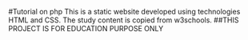#Tutorial on php
This is a static website developed using technologies HTML and CSS. The study content is copied from w3schools.
##THIS PROJECT IS FOR EDUCATION PURPOSE ONLY